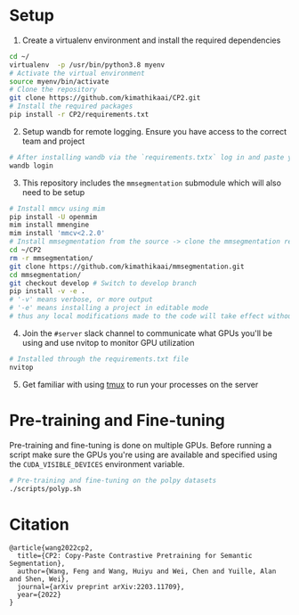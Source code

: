 # Setup
1. Create a virtualenv environment and install the required dependencies
```bash
cd ~/
virtualenv  -p /usr/bin/python3.8 myenv
# Activate the virtual environment
source myenv/bin/activate
# Clone the repository
git clone https://github.com/kimathikaai/CP2.git
# Install the required packages
pip install -r CP2/requirements.txt
```
2. Setup wandb for remote logging. Ensure you have access to the correct team and project
```bash
# After installing wandb via the `requirements.txtx` log in and paste your API key
wandb login
```
3. This repository includes the `mmsegmentation` submodule which will also need to be setup
```bash
# Install mmcv using mim
pip install -U openmim
mim install mmengine
mim install 'mmcv<2.2.0'
# Install mmsegmentation from the source -> clone the mmsegmentation repo
cd ~/CP2
rm -r mmsegmentation/
git clone https://github.com/kimathikaai/mmsegmentation.git
cd mmsegmentation/
git checkout develop # Switch to develop branch
pip install -v -e .
# '-v' means verbose, or more output
# '-e' means installing a project in editable mode
# thus any local modifications made to the code will take effect without reinstallation
```
4. Join the `#server` slack channel to communicate what GPUs you'll be using and use nvitop to monitor GPU utilization
```bash
# Installed through the requirements.txt file
nvitop
```
5. Get familiar with using [tmux](https://hamvocke.com/blog/a-quick-and-easy-guide-to-tmux/) to run your processes on the server

# Pre-training and Fine-tuning
Pre-training and fine-tuning is done on multiple GPUs. Before running a script make sure the GPUs you're using are available and specified using the `CUDA_VISIBLE_DEVICES` environment variable.
```bash
# Pre-training and fine-tuning on the polpy datasets
./scripts/polyp.sh
```

# Citation
```
@article{wang2022cp2,
  title={CP2: Copy-Paste Contrastive Pretraining for Semantic Segmentation},
  author={Wang, Feng and Wang, Huiyu and Wei, Chen and Yuille, Alan and Shen, Wei},
  journal={arXiv preprint arXiv:2203.11709},
  year={2022}
}
```
